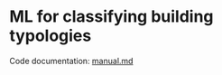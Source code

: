﻿
# ML for classifying building typologies

Code documentation: [manual.md](documentation/manual.md)

